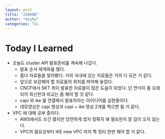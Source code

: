 ```yaml
---
layout: post
title: "220608"
author: "msyhu"
categories: TIL
---
```


# Today I Learned
- 오늘도 cluster API 발표준비를 계속해 나갔다.
  - 발표 순서 체계화를 했다.
  - 좀더 자료들을 찾아봤다. 거의 국내에 있는 자료들은 거의 다 모은 거 같다.
  - 앞으로 보강해야 할 자료들의 위치를 파악해 놓았다.
  - CNCF에서 SKT 측이 발표한 자료들이 많은 도움이 되었다. 단 연식이 좀 오래되어 최신판과 비교는 좀 해야 할 것 같다.
  - capi 와 ike 를 연결해서 발표하자는 아이디어를 실현중이다. 
  - 데모영상은 capi 영상과 capi + ike 영상 2개를 찍으면 될 거 같다.
- VPC 에 대해 공부 중이다.
  - AWS에서도 쓰긴 했지만 당연하게 썼지 정확히 왜 필요한지 잘 감이 오지 않는다.
  - VPC의 필요성부터 iKE new VPC 까지 쫙 정리 한번 해야 할 거 같다.